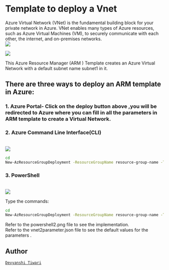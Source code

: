 # Template to deploy a Vnet

Azure Virtual Network (VNet) is the fundamental building block for your private network in Azure. VNet enables many types of Azure resources, such as Azure Virtual Machines (VM), to securely communicate with each other, the internet, and on-premises networks.
<br/>
<a href="https://portal.azure.com/#create/Microsoft.Template/uri/https%3A%2F%2Fraw.githubusercontent.com%2Fdevyanshi-t%2FAzureResourceTemplate%2Fmaster%2FVirtualNetwork2%2Fvnet2.json"  target="_blank">
<img src="http://azuredeploy.net/deploybutton.png"/> 
</a>

<a href="http://armviz.io/#/?load=https%3A%2F%2Fraw.githubusercontent.com%2FAzure%2Fazure-quickstart-templates%2Fmaster%2F101-AAD-DomainServices%2Fazuredeploy.json" target="_blank">
<img src="http://armviz.io/visualizebutton.png"/> 
</a>



This Azure Resource Manager (ARM ) Template creates an Azure Virtual Network with a default subnet name subnet1 in it.

## There are three ways to deploy an ARM template in Azure:
### 1. Azure Portal- Click on the deploy button above ,you will be redirected  to Azure where you can fill in all the parameters  in ARM template to create a Virtual Network.<br/>
### 2. Azure Command Line Interface(CLI)

<br />
<a href="https://shell.azure.com" target="_blank">
<img name="launch-cloud-shell" src="https://docs.microsoft.com/azure/includes/media/cloud-shell-try-it/launchcloudshell.png" data-linktype="external">
</a>
</br>

```bash 
cd 
New-AzResourceGroupDeployment -ResourceGroupName resource-group-name -TemplateFile path-to-template 
```

### 3. PowerShell
<br />
<a href="https://shell.azure.com" target="_blank">
<img name="launch-cloud-shell" src="https://docs.microsoft.com/azure/includes/media/cloud-shell-try-it/launchcloudshell.png" data-linktype="external">
</a>
</br>

Type the commands:
```bash 
cd 
New-AzResourceGroupDeployment -ResourceGroupName resource-group-name -TemplateFile path-to-template 
```

Refer to the powershell2.png file to see the implementation. <br/>Refer to the vnet2parameter.json file to see the default values for the parameters .

## Author
[`Devyanshi Tiwari`](https://github.com/devyanshi-t)<br />

